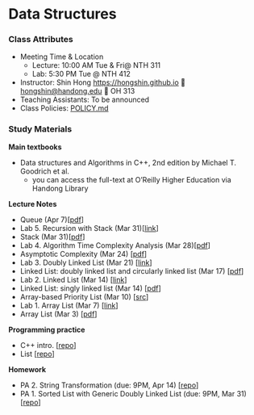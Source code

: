 # Data Structures #

### Class Attributes ###
* Meeting Time & Location
  - Lecture: 10:00 AM Tue & Fri@ NTH 311
  - Lab: 5:30 PM Tue @ NTH 412
* Instructor: Shin Hong https://hongshin.github.io :e-mail: hongshin@handong.edu :door: OH 313
* Teaching Assistants: To be announced
* Class Policies: [POLICY.md](POLICY.md)

### Study Materials ###

**Main textbooks**
* Data structures and Algorithms in C++, 2nd edition  by Michael T. Goodrich et al.
    - you can access the full-text at O’Reilly Higher Education via Handong Library

**Lecture Notes**
* Queue (Apr 7)[[pdf](note/queue.pdf)]
* Lab 5. Recursion with Stack (Mar 31)[[link](https://github.com/hongshin/DataStructures/tree/lab5)]
* Stack (Mar 31)[[pdf](note/stack.pdf)]
* Lab 4. Algorithm Time Complexity Analysis (Mar 28)[[pdf](note/lab4.pdf)]
* Asymptotic Complexity (Mar 24) [[pdf](note/asymptotic+complexity.pdf)]
* Lab 3. Doubly Linked List (Mar 21) [[link](https://github.com/hongshin/DataStructures/tree/lab3)]
* Linked List: doubly linked list and circularly linked list (Mar 17) [[pdf](note/linkedlist.pdf)]
* Lab 2. Linked List (Mar 14) [[link](https://github.com/hongshin/DataStructures/tree/lab2)]
* Linked List: singly linked list (Mar 14) [[pdf](note/linkedlist.pdf)]
* Array-based Priority List (Mar 10) [[src](https://github.com/hongshin/DataStructures/tree/list)]
* Lab 1. Array List (Mar 7) [[link](https://github.com/hongshin/DataStructures/tree/lab1)]
* Array List (Mar 3) [[pdf](note/arraylist.pdf)]


**Programming practice**
- C++ intro. [[repo](https://github.com/hongshin/DataStructures/tree/cpp)]
- List [[repo](https://github.com/hongshin/DataStructures/tree/list)]

**Homework**
 - PA 2. String Transformation (due: 9PM, Apr 14) [[repo](https://github.com/hongshin/DataStructures/tree/pa2)]
 - PA 1. Sorted List with Generic Doubly Linked List (due: 9PM, Mar 31) [[repo](https://github.com/hongshin/DataStructures/tree/pa1)]
 
